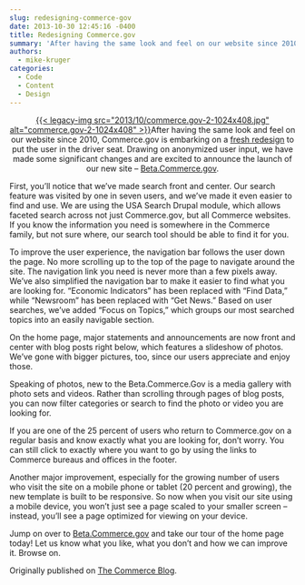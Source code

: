 ```yaml
---
slug: redesigning-commerce-gov
date: 2013-10-30 12:45:16 -0400
title: Redesigning Commerce.gov
summary: 'After having the same look and feel on our website since 2010, Commerce.gov is embarking on a fresh redesign to put the user in the driver seat. Drawing on anonymized user input, we have made some significant changes and are excited to announce the launch of our new site &#8211; Beta.Commerce.gov. First, you&rsquo;ll notice'
authors:
  - mike-kruger
categories:
  - Code
  - Content
  - Design
---
```


<p style="text-align: center">
  <a href="https://s3.amazonaws.com/sitesusa/wp-content/uploads/sites/212/2013/10/commerce.gov-2-1024x408.jpg">{{< legacy-img src="2013/10/commerce.gov-2-1024x408.jpg" alt="commerce.gov-2-1024x408" >}}</a>After having the same look and feel on our website since 2010, Commerce.gov is embarking on a <a href="http://1.usa.gov/1aHAYv3" target="_blank">fresh redesign</a> to put the user in the driver seat. Drawing on anonymized user input, we have made some significant changes and are excited to announce the launch of our new site &#8211; <a href="http://1.usa.gov/1aHAYv3" target="_blank">Beta.Commerce.gov</a>.
</p>

First, you’ll notice that we’ve made search front and center. Our search feature was visited by one in seven users, and we’ve made it even easier to find and use. We are using the USA Search Drupal module, which allows faceted search across not just Commerce.gov, but all Commerce websites. If you know the information you need is somewhere in the Commerce family, but not sure where, our search tool should be able to find it for you.

To improve the user experience, the navigation bar follows the user down the page. No more scrolling up to the top of the page to navigate around the site. The navigation link you need is never more than a few pixels away. We’ve also simplified the navigation bar to make it easier to find what you are looking for. “Economic Indicators” has been replaced with “Find Data,” while “Newsroom” has been replaced with “Get News.” Based on user searches, we’ve added “Focus on Topics,” which groups our most searched topics into an easily navigable section.

On the home page, major statements and announcements are now front and center with blog posts right below, which features a slideshow of photos. We’ve gone with bigger pictures, too, since our users appreciate and enjoy those.

Speaking of photos, new to the Beta.Commerce.Gov is a media gallery with photo sets and videos. Rather than scrolling through pages of blog posts, you can now filter categories or search to find the photo or video you are looking for.

If you are one of the 25 percent of users who return to Commerce.gov on a regular basis and know exactly what you are looking for, don’t worry. You can still click to exactly where you want to go by using the links to Commerce bureaus and offices in the footer.

Another major improvement, especially for the growing number of users who visit the site on a mobile phone or tablet (20 percent and growing), the new template is built to be responsive. So now when you visit our site using a mobile device, you won&#8217;t just see a page scaled to your smaller screen &#8211; instead, you&#8217;ll see a page optimized for viewing on your device.

Jump on over to <a href="http://1.usa.gov/1aHAYv3" target="_blank">Beta.Commerce.gov</a> and take our tour of the home page today! Let us know what you like, what you don’t and how we can improve it. Browse on.

Originally published on <a href="http://www.commerce.gov/blog" target="_blank">The Commerce Blog</a>.